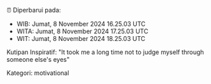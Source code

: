 ⏰ Diperbarui pada:
- WIB: Jumat, 8 November 2024 16.25.03 UTC
- WITA: Jumat, 8 November 2024 17.25.03 UTC
- WIT: Jumat, 8 November 2024 18.25.03 UTC

Kutipan Inspiratif:
"It took me a long time not to judge myself through someone else's eyes"


Kategori: motivational

